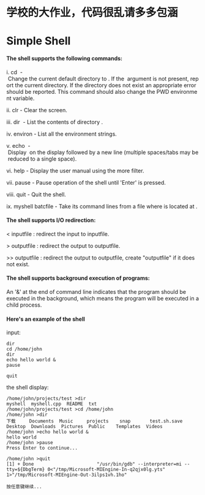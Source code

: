 # 学校的大作业，代码很乱请多多包涵

# Simple Shell

#### The shell supports the following commands:

i. cd <directory> - Change the current default directory to <directory>. If the <directory> argument is not present, report the current directory. If the directory does not exist an appropriate error should be reported. This command should also change the PWD environment variable.

ii. clr - Clear the screen.

iii. dir <directory> - List the contents of directory <directory>.

iv. environ - List all the environment strings.

v. echo <comment> - Display <comment> on the display followed by a new line (multiple spaces/tabs may be reduced to a single space).

vi. help - Display the user manual using the more filter.

vii. pause - Pause operation of the shell until 'Enter' is pressed.

viii. quit - Quit the shell.

ix. myshell batcfile - Take its command lines from a file where is located at <batchfile>.

#### The shell supports I/O redirection:

< inputfile : redirect the input to inputfile.

\> outputfile : redirect the output to outputfile.

\>> outputfile : redirect the output to outputfile, create "outputfile" if it does not exist.

#### The shell supports background execution of programs:

An '&' at the end of command line indicates that the program should be executed in the background, which means the program will be executed in a child process.



#### Here's an example of the shell

input:

```
dir
cd /home/john
dir
echo hello world &
pause

quit
```

the shell display:

```
/home/john/projects/test >dir
myshell  myshell.cpp  README  txt
/home/john/projects/test >cd /home/john
/home/john >dir 
下载     Documents  Music     projects    snap       test.sh.save
Desktop  Downloads  Pictures  Public    Templates  Videos
/home/john >echo hello world &
hello world
/home/john >pause
Press Enter to continue...

/home/john >quit
[1] + Done                       "/usr/bin/gdb" --interpreter=mi --tty=${DbgTerm} 0<"/tmp/Microsoft-MIEngine-In-q2qjx0lg.yts" 1>"/tmp/Microsoft-MIEngine-Out-3ilps1vh.1ho"

按任意键继续...

```
